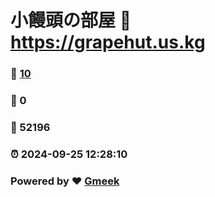 # 小饅頭の部屋 :link: https://grapehut.us.kg 
### :page_facing_up: [10](https://grapehut.us.kg/tag.html) 
### :speech_balloon: 0 
### :hibiscus: 52196 
### :alarm_clock: 2024-09-25 12:28:10 
### Powered by :heart: [Gmeek](https://github.com/Meekdai/Gmeek)

